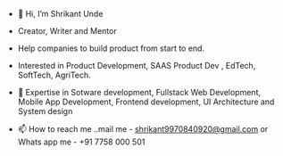 - 👋 Hi, I’m Shrikant Unde
- Creator, Writer and Mentor
- Help companies to build product from start to end. 
- Interested in Product Development, SAAS Product Dev , EdTech, SoftTech, AgriTech.
- 👀 Expertise in  Sotware development, Fullstack Web Development, Mobile App Development, Frontend development, UI Architecture and System design 


- 📫 How to reach me ..mail me - shrikant9970840920@gmail.com or Whats app me - +91 7758 000 501

